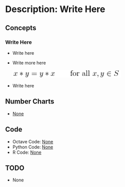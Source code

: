# Description: Write Here

## Concepts
### Write Here
* Write here
* Write more here

    ![Equation Inline Image](../../code/latex/equations/images/P004_Algebra_CommutativeProperty_01.png)
* Write here

## Number Charts
* [None](../../code/latex/numbers/images/P004_Algebra_CommutativeProperty_01.png)

## Code
* Octave Code: [None](../../code/octave/P000_Template.m)
* Python Code: [None](../../code/python/P000_Template.py)
* R Code: [None](../../code/r/P000_Template.R)

## TODO
* None
